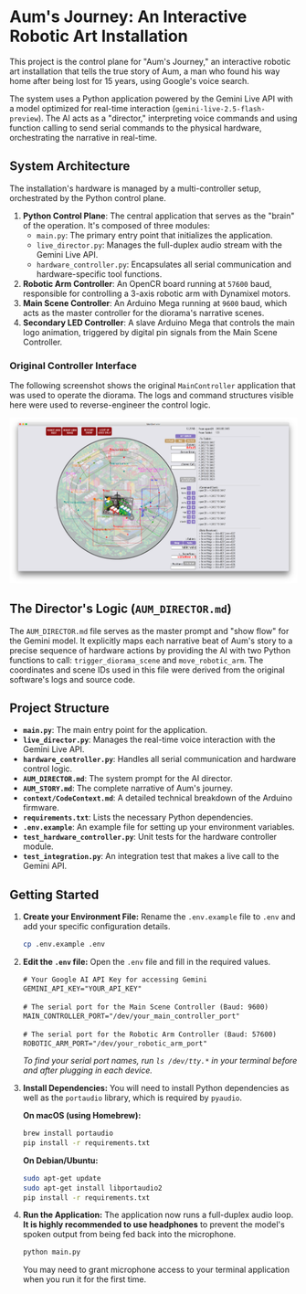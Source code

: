 # Aum's Journey: An Interactive Robotic Art Installation

This project is the control plane for "Aum's Journey," an interactive robotic art installation that tells the true story of Aum, a man who found his way home after being lost for 15 years, using Google's voice search.

The system uses a Python application powered by the Gemini Live API with a model optimized for real-time interaction (`gemini-live-2.5-flash-preview`). The AI acts as a "director," interpreting voice commands and using function calling to send serial commands to the physical hardware, orchestrating the narrative in real-time.

## System Architecture

The installation's hardware is managed by a multi-controller setup, orchestrated by the Python control plane.

1.  **Python Control Plane**: The central application that serves as the "brain" of the operation. It's composed of three modules:
    -   `main.py`: The primary entry point that initializes the application.
    -   `live_director.py`: Manages the full-duplex audio stream with the Gemini Live API.
    -   `hardware_controller.py`: Encapsulates all serial communication and hardware-specific tool functions.
2.  **Robotic Arm Controller**: An OpenCR board running at `57600` baud, responsible for controlling a 3-axis robotic arm with Dynamixel motors.
3.  **Main Scene Controller**: An Arduino Mega running at `9600` baud, which acts as the master controller for the diorama's narrative scenes.
4.  **Secondary LED Controller**: A slave Arduino Mega that controls the main logo animation, triggered by digital pin signals from the Main Scene Controller.

### Original Controller Interface

The following screenshot shows the original `MainController` application that was used to operate the diorama. The logs and command structures visible here were used to reverse-engineer the control logic.

![Original Main Controller Interface](context/Server_Screenshot.png)

## The Director's Logic (`AUM_DIRECTOR.md`)

The `AUM_DIRECTOR.md` file serves as the master prompt and "show flow" for the Gemini model. It explicitly maps each narrative beat of Aum's story to a precise sequence of hardware actions by providing the AI with two Python functions to call: `trigger_diorama_scene` and `move_robotic_arm`. The coordinates and scene IDs used in this file were derived from the original software's logs and source code.

## Project Structure

-   **`main.py`**: The main entry point for the application.
-   **`live_director.py`**: Manages the real-time voice interaction with the Gemini Live API.
-   **`hardware_controller.py`**: Handles all serial communication and hardware control logic.
-   **`AUM_DIRECTOR.md`**: The system prompt for the AI director.
-   **`AUM_STORY.md`**: The complete narrative of Aum's journey.
-   **`context/CodeContext.md`**: A detailed technical breakdown of the Arduino firmware.
-   **`requirements.txt`**: Lists the necessary Python dependencies.
-   **`.env.example`**: An example file for setting up your environment variables.
-   **`test_hardware_controller.py`**: Unit tests for the hardware controller module.
-   **`test_integration.py`**: An integration test that makes a live call to the Gemini API.

## Getting Started

1.  **Create your Environment File:**
    Rename the `.env.example` file to `.env` and add your specific configuration details.
    ```bash
    cp .env.example .env
    ```

2.  **Edit the `.env` file:**
    Open the `.env` file and fill in the required values.
    ```dotenv
    # Your Google AI API Key for accessing Gemini
    GEMINI_API_KEY="YOUR_API_KEY"

    # The serial port for the Main Scene Controller (Baud: 9600)
    MAIN_CONTROLLER_PORT="/dev/your_main_controller_port"

    # The serial port for the Robotic Arm Controller (Baud: 57600)
    ROBOTIC_ARM_PORT="/dev/your_robotic_arm_port"
    ```
    *To find your serial port names, run `ls /dev/tty.*` in your terminal before and after plugging in each device.*

3.  **Install Dependencies:**
    You will need to install Python dependencies as well as the `portaudio` library, which is required by `pyaudio`.

    **On macOS (using Homebrew):**
    ```bash
    brew install portaudio
    pip install -r requirements.txt
    ```

    **On Debian/Ubuntu:**
    ```bash
    sudo apt-get update
    sudo apt-get install libportaudio2
    pip install -r requirements.txt
    ```

4.  **Run the Application:**
    The application now runs a full-duplex audio loop. **It is highly recommended to use headphones** to prevent the model's spoken output from being fed back into the microphone.
    ```bash
    python main.py
    ```
    You may need to grant microphone access to your terminal application when you run it for the first time.
